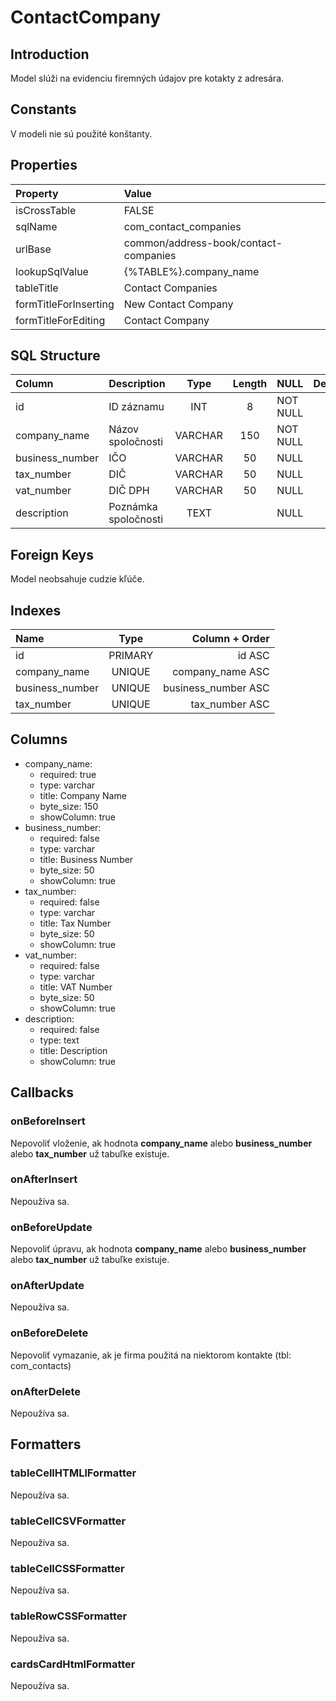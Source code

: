 # ContactCompany

## Introduction
Model slúži na evidenciu firemných údajov pre kotakty z adresára.

## Constants
V modeli nie sú použité konštanty.

## Properties
| Property              | Value                                 |
| :-------------------- | :------------------------------------ |
| isCrossTable          | FALSE                                 |
| sqlName               | com_contact_companies                 |
| urlBase               | common/address-book/contact-companies |
| lookupSqlValue        | {%TABLE%}.company_name                |
| tableTitle            | Contact Companies                     |
| formTitleForInserting | New Contact Company                   |
| formTitleForEditing   | Contact Company                       |

## SQL Structure
| Column          | Description          |  Type   | Length | NULL     | Default |
| :-------------- | :------------------- | :-----: | :----: | :------- | :-----: |
| id              | ID záznamu           |   INT   |   8    | NOT NULL |         |
| company_name    | Názov spoločnosti    | VARCHAR |  150   | NOT NULL |   “”    |
| business_number | IČO                  | VARCHAR |   50   | NULL     |         |
| tax_number      | DIČ                  | VARCHAR |   50   | NULL     |         |
| vat_number      | DIČ DPH              | VARCHAR |   50   | NULL     |         |
| description     | Poznámka spoločnosti |  TEXT   |        | NULL     |         |

## Foreign Keys
Model neobsahuje cudzie kľúče.

## Indexes
| Name            |  Type   |      Column + Order |
| :-------------- | :-----: | ------------------: |
| id              | PRIMARY |              id ASC |
| company_name    | UNIQUE  |    company_name ASC |
| business_number | UNIQUE  | business_number ASC |
| tax_number      | UNIQUE  |      tax_number ASC |

## Columns
* company_name:
  * required: true
  * type: varchar
  * title: Company Name
  * byte_size: 150
  * showColumn: true
* business_number:
  * required: false
  * type: varchar
  * title: Business Number
  * byte_size: 50
  * showColumn: true
* tax_number:
  * required: false
  * type: varchar
  * title: Tax Number
  * byte_size: 50
  * showColumn: true
* vat_number:
  * required: false
  * type: varchar
  * title: VAT Number
  * byte_size: 50
  * showColumn: true
* description:
  * required: false
  * type: text
  * title: Description
  * showColumn: true

## Callbacks
### onBeforeInsert
Nepovoliť vloženie, ak hodnota **company_name** alebo **business_number** alebo **tax_number** už tabuľke existuje.

### onAfterInsert
Nepoužíva sa.

### onBeforeUpdate
Nepovoliť úpravu, ak hodnota **company_name** alebo **business_number** alebo **tax_number** už tabuľke existuje.

### onAfterUpdate
Nepoužíva sa.

### onBeforeDelete
Nepovoliť vymazanie, ak je firma použitá na niektorom kontakte (tbl: com_contacts)

### onAfterDelete
Nepoužíva sa.

## Formatters

### tableCellHTMLlFormatter
Nepoužíva sa.

### tableCellCSVFormatter
Nepoužíva sa.

### tableCellCSSFormatter
Nepoužíva sa.

### tableRowCSSFormatter
Nepoužíva sa.

### cardsCardHtmlFormatter
Nepoužíva sa.
